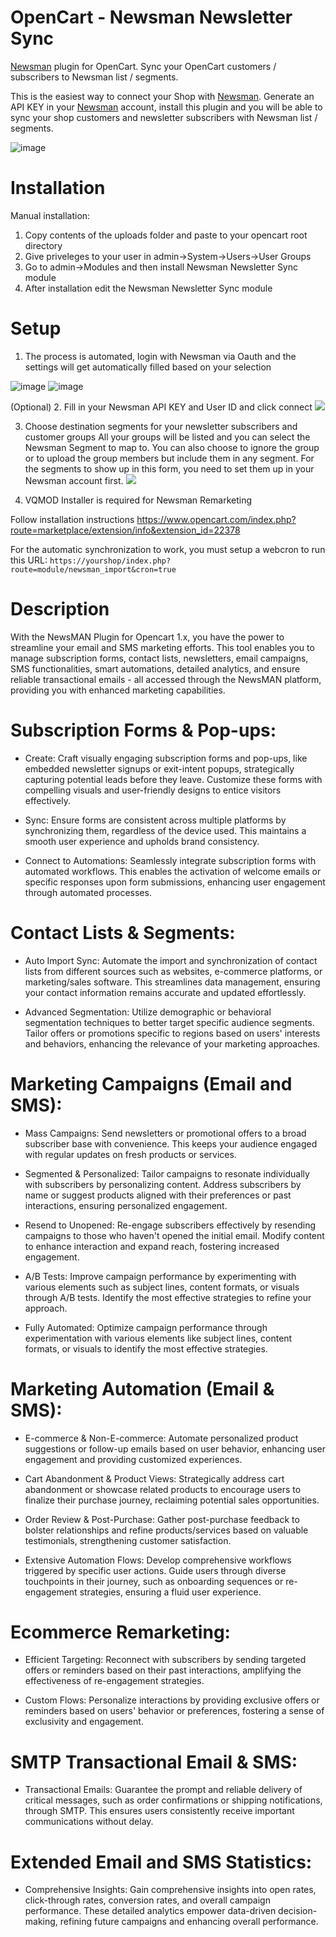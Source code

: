 # OpenCart - Newsman Newsletter Sync
[Newsman](https://www.newsman.com) plugin for OpenCart. Sync your OpenCart customers / subscribers to Newsman list / segments.

This is the easiest way to connect your Shop with [Newsman](https://www.newsman.com).
Generate an API KEY in your [Newsman](https://www.newsman.com) account, install this plugin and you will be able to sync your shop customers and newsletter subscribers with Newsman list / segments.

![image](https://raw.githubusercontent.com/Newsman/OpenCart-Newsman/master/assets/newsmanBr.jpg)

# Installation
Manual installation:
1.  Copy contents of the uploads folder and paste to your opencart root directory
2.	Give priveleges to your user in admin->System->Users->User Groups
3.  Go to admin->Modules and then install Newsman Newsletter Sync module
4.  After installation edit the Newsman Newsletter Sync module

# Setup

1. The process is automated, login with Newsman via Oauth and the settings will get automatically filled based on your selection

![image](https://raw.githubusercontent.com/Newsman/OpenCart-Newsman/master/assets/oauth1.png)
![image](https://raw.githubusercontent.com/Newsman/OpenCart-Newsman/master/assets/oauth2.png)

(Optional)
2. Fill in your Newsman API KEY and User ID and click connect
![](https://raw.githubusercontent.com/Newsman/OpenCart-Newsman/master/assets/api-setup-screen-opencart.png)

3. Choose destination segments for your newsletter subscribers and customer groups
All your groups will be listed and you can select the Newsman Segment to map to.
You can also choose to ignore the group or to upload the group members but include them in any segment.
For the segments to show up in this form, you need to set them up in your Newsman account first.
![](https://raw.githubusercontent.com/Newsman/OpenCart-Newsman/master/assets/mapping-screen-opencart.png)

4. VQMOD Installer is required for Newsman Remarketing

Follow installation instructions
https://www.opencart.com/index.php?route=marketplace/extension/info&extension_id=22378

For the automatic synchronization to work, you must setup a webcron to run this URL:
`https://yourshop/index.php?route=module/newsman_import&cron=true`

# Description

With the NewsMAN Plugin for Opencart 1.x, you have the power to streamline your email and SMS marketing efforts. This tool enables you to manage subscription forms, contact lists, newsletters, email campaigns, SMS functionalities, smart automations, detailed analytics, and ensure reliable transactional emails - all accessed through the NewsMAN platform, providing you with enhanced marketing capabilities.

# Subscription Forms & Pop-ups:

* Create: Craft visually engaging subscription forms and pop-ups, like embedded newsletter signups or exit-intent popups, strategically capturing potential leads before they leave. Customize these forms with compelling visuals and user-friendly designs to entice visitors effectively.

* Sync: Ensure forms are consistent across multiple platforms by synchronizing them, regardless of the device used. This maintains a smooth user experience and upholds brand consistency.

* Connect to Automations: Seamlessly integrate subscription forms with automated workflows. This enables the activation of welcome emails or specific responses upon form submissions, enhancing user engagement through automated processes.

# Contact Lists & Segments:

* Auto Import Sync: Automate the import and synchronization of contact lists from different sources such as websites, e-commerce platforms, or marketing/sales software. This streamlines data management, ensuring your contact information remains accurate and updated effortlessly.

* Advanced Segmentation: Utilize demographic or behavioral segmentation techniques to better target specific audience segments. Tailor offers or promotions specific to regions based on users' interests and behaviors, enhancing the relevance of your marketing approaches.

# Marketing Campaigns (Email and SMS):

* Mass Campaigns: Send newsletters or promotional offers to a broad subscriber base with convenience. This keeps your audience engaged with regular updates on fresh products or services.

* Segmented & Personalized: Tailor campaigns to resonate individually with subscribers by personalizing content. Address subscribers by name or suggest products aligned with their preferences or past interactions, ensuring personalized engagement.

* Resend to Unopened: Re-engage subscribers effectively by resending campaigns to those who haven't opened the initial email. Modify content to enhance interaction and expand reach, fostering increased engagement.

* A/B Tests: Improve campaign performance by experimenting with various elements such as subject lines, content formats, or visuals through A/B tests. Identify the most effective strategies to refine your approach.

* Fully Automated: Optimize campaign performance through experimentation with various elements like subject lines, content formats, or visuals to identify the most effective strategies.

# Marketing Automation (Email & SMS):

* E-commerce & Non-E-commerce: Automate personalized product suggestions or follow-up emails based on user behavior, enhancing user engagement and providing customized experiences.

* Cart Abandonment & Product Views: Strategically address cart abandonment or showcase related products to encourage users to finalize their purchase journey, reclaiming potential sales opportunities.

* Order Review & Post-Purchase: Gather post-purchase feedback to bolster relationships and refine products/services based on valuable testimonials, strengthening customer satisfaction.

* Extensive Automation Flows: Develop comprehensive workflows triggered by specific user actions. Guide users through diverse touchpoints in their journey, such as onboarding sequences or re-engagement strategies, ensuring a fluid user experience.

# Ecommerce Remarketing:

* Efficient Targeting: Reconnect with subscribers by sending targeted offers or reminders based on their past interactions, amplifying the effectiveness of re-engagement strategies.

* Custom Flows: Personalize interactions by providing exclusive offers or reminders based on users' behavior or preferences, fostering a sense of exclusivity and engagement.

# SMTP Transactional Email & SMS:

* Transactional Emails: Guarantee the prompt and reliable delivery of critical messages, such as order confirmations or shipping notifications, through SMTP. This ensures users consistently receive important communications without delay.

# Extended Email and SMS Statistics:

* Comprehensive Insights: Gain comprehensive insights into open rates, click-through rates, conversion rates, and overall campaign performance. These detailed analytics empower data-driven decision-making, refining future campaigns and enhancing overall performance.
